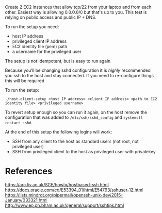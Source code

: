 Create 2 EC2 instances that allow tcp/22 from your laptop and from each other.  Easiest way is allowing 0.0.0.0/0 but that's up to you.  This test is relying on public access and public IP + DNS.

To run the setup you need:
- host IP address
- privileged client IP address
- EC2 identity file (pem) path
- a username for the privileged user

The setup is not idempotent, but is easy to run again.

Because you'll be changing sshd configuration it is *highly* recommended you ssh to the host and stay connected.  If you need to re-configure things this will be required.

To run the setup:
```
./host-client-setup <host IP address> <client IP address> <path to EC2 identity file> <privileged username>
```

To revert setup enough so you can run it again, on the host remove the configuration that was added to `/etc/ssh/sshd_config` and `systemctl restart sshd`.

At the end of this setup the following logins will work:
- SSH from any client to the host as standard users (not root, not privileged user)
- SSH from privileged client to the host as privileged user with privatekey

# References
https://arc.liv.ac.uk/SGE/howto/hostbased-ssh.html
https://docs.oracle.com/cd/E53394_01/html/E54793/sshuser-12.html
https://lists.mindrot.org/pipermail/openssh-unix-dev/2015-January/033321.html
http://www.ep.ph.bham.ac.uk/general/support/sshtips.html
